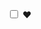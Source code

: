 
<html lang="en">
<head>
    <meta charset="UTF-8">
    <title>给管事大人的小爱心</title>
    <link rel="stylesheet" type="text/css" href="index.css">
    <link rel="stylesheet" type="text/css" href="index02.css">
<!--    <link rel="stylesheet" type="text/css" href="index03.css">-->
</head>
<body>
<input id="toggle-heart" type="checkbox">
<label for="toggle-heart">❤</label>
</body>
</html>